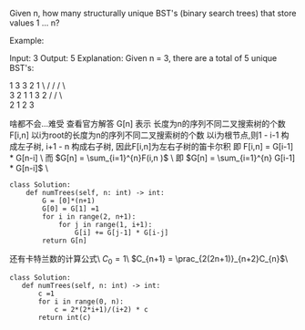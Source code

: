 Given n, how many structurally unique BST's (binary search trees) that store values 1 ... n?

Example:

Input: 3
Output: 5
Explanation:
Given n = 3, there are a total of 5 unique BST's:

   1         3     3      2      1
    \       /     /      / \      \
     3     2     1      1   3      2
    /     /       \                 \
   2     1         2                 3
   

啥都不会...难受
查看官方解答
G[n] 表示 长度为n的序列不同二叉搜索树的个数
F[i,n] 以i为root的长度为n的序列不同二叉搜索树的个数
以i为根节点,则1 - i-1 构成左子树, i+1 - n 构成右子树, 因此F[i,n]为左右子树的笛卡尔积
即 F[i,n] = G[i-1] * G[n-i] \\
而 $G[n] = \sum_{i=1}^{n}F(i,n )$ \\
即 $G[n] = \sum_{i=1}^{n} G[i-1] * G[n-i]$ \\

```
class Solution:
    def numTrees(self, n: int) -> int:
        G = [0]*(n+1)
        G[0] = G[1] =1
        for i in range(2, n+1):
            for j in range(1, i+1):
                G[i] += G[j-1] * G[i-j]
        return G[n]
```

还有卡特兰数的计算公式\\
 $C_0=1$\\
 $C_{n+1} = \prac_{2(2n+1)}_{n+2}C_{n}$\\
 ```
 class Solution:
    def numTrees(self, n: int) -> int:
        c =1
        for i in range(0, n):
            c = 2*(2*i+1)/(i+2) * c
        return int(c)
 ```

